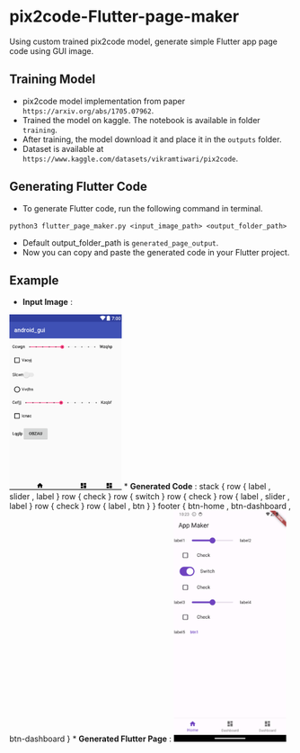 # pix2code-Flutter-page-maker
Using custom trained pix2code model, generate simple Flutter app page code using GUI image.

## Training Model
* pix2code model implementation from paper `https://arxiv.org/abs/1705.07962`.
* Trained the model on kaggle. The notebook is available in folder `training`.
* After training, the model download it and place it in the `outputs` folder.
* Dataset is available at `https://www.kaggle.com/datasets/vikramtiwari/pix2code`.

## Generating Flutter Code
* To generate Flutter code, run the following command in terminal.
```
python3 flutter_page_maker.py <input_image_path> <output_folder_path>
```
* Default output_folder_path is `generated_page_output`.
* Now you can copy and paste the generated code in your Flutter project.

## Example
* <b>Input Image</b> :  
<img src='example/test.png' width=200>  
* <b>Generated Code</b> :  
stack { row { label , slider , label } row { check } row { switch } row { check } row { label , slider , label } row { check } row { label , btn } } footer { btn-home , btn-dashboard , btn-dashboard }  
* <b>Generated Flutter Page</b> :   
<img src='example/test_out.png' width=200>  